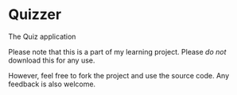 Quizzer
=======

The Quiz application

Please note that this is a part of my learning project. Please _*do not*_ download this for any use. 

However, feel free to fork the project and use the source code. Any feedback is also welcome.

